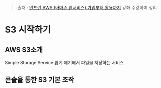 > 출처 : [인프런 AWS (아마존 웹서비스) 가입부터 활용까지](https://www.inflearn.com/course/aws-%EC%95%84%EB%A7%88%EC%A1%B4-%EC%9B%B9%EC%84%9C%EB%B9%84%EC%8A%A4-%EA%B0%80%EC%9E%85%EB%B6%80%ED%84%B0-%ED%99%9C%EC%9A%A9%EA%B9%8C%EC%A7%80)  강좌 수강하며 정리

# S3 시작하기
## AWS S3소개
Simple Storage Service
쉽게 예기해서 파일을 저장하는 서비스

## 콘솔을 통한 S3 기본 조작
